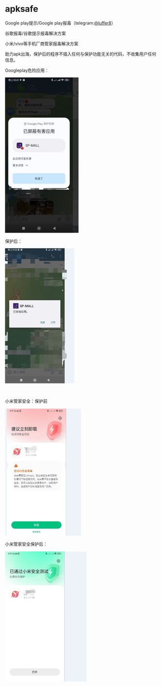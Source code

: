 # apksafe
Google play提示/Google play报毒（telegram:[@luffer8](https://t.me/luffer8)）

谷歌报毒/谷歌提示报毒解决方案

小米/vivo等手机厂商管家报毒解决方案

助力apk出海，保护后的程序不插入任何与保护功能无关的代码，不收集用户任何信息。



Googleplay危险应用：

<img src="./image/googleplay.jpg" alt="googleplay" style="zoom:50%;" />

保护后：

<img src="./image/googleplay_pro.jpg" alt="googleplay_pro" style="zoom:50%;" />

​	

小米管家安全：保护前

<img src="./image/xiaomi.jpg" alt="xiaomi" style="zoom:50%;" />

小米管家安全保护后：

<img src="./image/xiaomi_pro.jpg" alt="xiaomi_pro" style="zoom:50%;" />
